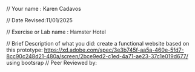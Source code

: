 // Your name : Karen Cadavos

 // Date Revised:11/01/2025

 // Exercise or Lab name : Hamster Hotel

 // Brief Description of what you did: create a functional website based on this prototype: https://xd.adobe.com/spec/3e3b745f-aa5a-460e-5fd7-8cc90c248d21-480a/screen/2bce9ed2-c1ed-4a71-ae23-37c1e019d677/ using bootsrap
// Peer Reviewed by: 

